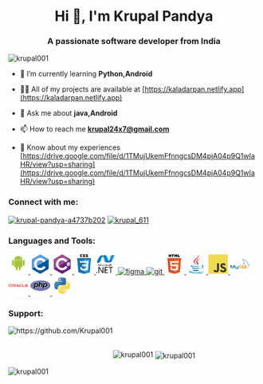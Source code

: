 <h1 align="center">Hi 👋, I'm Krupal Pandya</h1>
<h3 align="center">A passionate software developer from India</h3>

<p align="left"> <img src="https://komarev.com/ghpvc/?username=krupal001&label=Profile%20views&color=0e75b6&style=flat" alt="krupal001" /> </p>

- 🌱 I’m currently learning **Python,Android**

- 👨‍💻 All of my projects are available at [https://kaladarpan.netlify.app](https://kaladarpan.netlify.app)

- 💬 Ask me about **java,Android**

- 📫 How to reach me **krupal24x7@gmail.com**

- 📄 Know about my experiences [https://drive.google.com/file/d/1TMujUkemFfnngcsDM4pjA04p9Q1wIaHR/view?usp=sharing](https://drive.google.com/file/d/1TMujUkemFfnngcsDM4pjA04p9Q1wIaHR/view?usp=sharing)

<h3 align="left">Connect with me:</h3>
<p align="left">
<a href="https://linkedin.com/in/krupal-pandya-a4737b202" target="blank"><img align="center" src="https://raw.githubusercontent.com/rahuldkjain/github-profile-readme-generator/master/src/images/icons/Social/linked-in-alt.svg" alt="krupal-pandya-a4737b202" height="30" width="40" /></a>
<a href="https://instagram.com/krupal_611" target="blank"><img align="center" src="https://raw.githubusercontent.com/rahuldkjain/github-profile-readme-generator/master/src/images/icons/Social/instagram.svg" alt="krupal_611" height="30" width="40" /></a>
</p>

<h3 align="left">Languages and Tools:</h3>
<p align="left"> <a href="https://developer.android.com" target="_blank" rel="noreferrer"> <img src="https://raw.githubusercontent.com/devicons/devicon/master/icons/android/android-original-wordmark.svg" alt="android" width="40" height="40"/> </a> <a href="https://www.cprogramming.com/" target="_blank" rel="noreferrer"> <img src="https://raw.githubusercontent.com/devicons/devicon/master/icons/c/c-original.svg" alt="c" width="40" height="40"/> </a> <a href="https://www.w3schools.com/cs/" target="_blank" rel="noreferrer"> <img src="https://raw.githubusercontent.com/devicons/devicon/master/icons/csharp/csharp-original.svg" alt="csharp" width="40" height="40"/> </a> <a href="https://www.w3schools.com/css/" target="_blank" rel="noreferrer"> <img src="https://raw.githubusercontent.com/devicons/devicon/master/icons/css3/css3-original-wordmark.svg" alt="css3" width="40" height="40"/> </a> <a href="https://dotnet.microsoft.com/" target="_blank" rel="noreferrer"> <img src="https://raw.githubusercontent.com/devicons/devicon/master/icons/dot-net/dot-net-original-wordmark.svg" alt="dotnet" width="40" height="40"/> </a> <a href="https://www.figma.com/" target="_blank" rel="noreferrer"> <img src="https://www.vectorlogo.zone/logos/figma/figma-icon.svg" alt="figma" width="40" height="40"/> </a> <a href="https://git-scm.com/" target="_blank" rel="noreferrer"> <img src="https://www.vectorlogo.zone/logos/git-scm/git-scm-icon.svg" alt="git" width="40" height="40"/> </a> <a href="https://www.w3.org/html/" target="_blank" rel="noreferrer"> <img src="https://raw.githubusercontent.com/devicons/devicon/master/icons/html5/html5-original-wordmark.svg" alt="html5" width="40" height="40"/> </a> <a href="https://www.java.com" target="_blank" rel="noreferrer"> <img src="https://raw.githubusercontent.com/devicons/devicon/master/icons/java/java-original.svg" alt="java" width="40" height="40"/> </a> <a href="https://developer.mozilla.org/en-US/docs/Web/JavaScript" target="_blank" rel="noreferrer"> <img src="https://raw.githubusercontent.com/devicons/devicon/master/icons/javascript/javascript-original.svg" alt="javascript" width="40" height="40"/> </a> <a href="https://www.mysql.com/" target="_blank" rel="noreferrer"> <img src="https://raw.githubusercontent.com/devicons/devicon/master/icons/mysql/mysql-original-wordmark.svg" alt="mysql" width="40" height="40"/> </a> <a href="https://www.oracle.com/" target="_blank" rel="noreferrer"> <img src="https://raw.githubusercontent.com/devicons/devicon/master/icons/oracle/oracle-original.svg" alt="oracle" width="40" height="40"/> </a> <a href="https://www.php.net" target="_blank" rel="noreferrer"> <img src="https://raw.githubusercontent.com/devicons/devicon/master/icons/php/php-original.svg" alt="php" width="40" height="40"/> </a> <a href="https://www.python.org" target="_blank" rel="noreferrer"> <img src="https://raw.githubusercontent.com/devicons/devicon/master/icons/python/python-original.svg" alt="python" width="40" height="40"/> </a> </p>

<h3 align="left">Support:</h3>
<p><a href="https://www.buymeacoffee.com/https://github.com/Krupal001"> <img align="left" src="https://cdn.buymeacoffee.com/buttons/v2/default-yellow.png" height="50" width="210" alt="https://github.com/Krupal001" /></a></p><br><br>

<p><img align="left" src="https://github-readme-stats.vercel.app/api/top-langs?username=krupal001&show_icons=true&locale=en&layout=compact" alt="krupal001" /></p>

<p>&nbsp;<img align="center" src="https://github-readme-stats.vercel.app/api?username=krupal001&show_icons=true&locale=en" alt="krupal001" /></p>

<p><img align="center" src="https://github-readme-streak-stats.herokuapp.com/?user=krupal001&" alt="krupal001" /></p>
